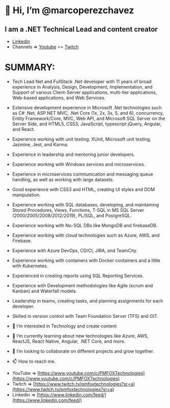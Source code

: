 # 👋 Hi, I’m @marcoperezchavez

## I am a .NET Technical Lead and content creator
- [Linkedin](https://www.linkedin.com/in/marcoperezchavez/)
- Channels => [Youtube](https://www.youtube.com/@PMFOXTECHNOLOGIES) == [Twitch](https://www.twitch.tv/pmfoxtechnologies)


# SUMMARY:

-	Tech Lead Net and FullStack .Net developer with 11 years of broad experience in Analysis, Design, Development, Implementation, and Support of various Client-Server applications, multi-tier applications, Web-based applications, and Web Services.
- Extensive development experience in Microsoft .Net technologies such as C# .Net, ASP.NET MVC, .Net Core (1x, 2x, 3x, 5, and 6), concurrency, Entity Framework/Core, MVC, Web API, and Microsoft SQL Server on the Server Side, and HTML5, CSS3, JavaScript, typescript jQuery, Angular, and React.
- Experience working with unit testing: XUnit, Microsoft unit testing, Jazmine, Jest, and Karma.
- Experience in leadership and mentoring junior developers.
- Experience working with Windows services and microservices.
- Experience in microservices communication and messaging queue handling, as well as working with large datasets.
- Good experience with CSS3 and HTML, creating UI styles and DOM manipulation.
- Experience working with SQL databases, developing, and maintaining Stored Procedures, Views, Functions, T-SQL in MS SQL Server (2000/2005/2008/2012/2019), PL/SQL, and PostgreSQL.
- Experience working with No-SQL DBs like MongoDB and firebaseDB.
- Experience working with cloud technologies such as Azure, AWS, and Firebase.
- Experience with Azure DevOps, CD/CI, JIRA, and TeamCity.
- Experience working with containers with Docker containers and a little with Kubernetes.
- Experienced in creating reports using SQL Reporting Services.
- Experience with Development methodologies like Agile (scrum and Kanban) and Waterfall models.
- Leadership in teams, creating tasks, and planning assignments for each developer.
- Skilled in version control with Team Foundation Server (TFS) and GIT.


- 👀 I’m interested in Technology and create content
- 🌱 I’m currently learning about new technologies like Azure, AWS, ReactJS, React Native, Angular, .NET Core, and more.
- 💞️ I’m looking to collaborate on different projects and grow together.
- 📫 How to reach me.

* YouTube => [https://www.youtube.com/c/PMFOXTechnologies](https://www.youtube.com/c/PMFOXTechnologies)
* Twitch => [https://www.twitch.tv/pmfoxtechnologies?sr=a](https://www.twitch.tv/pmfoxtechnologies?sr=a)
* Linkedin => [https://www.linkedin.com/feed/](https://www.linkedin.com/feed/)

